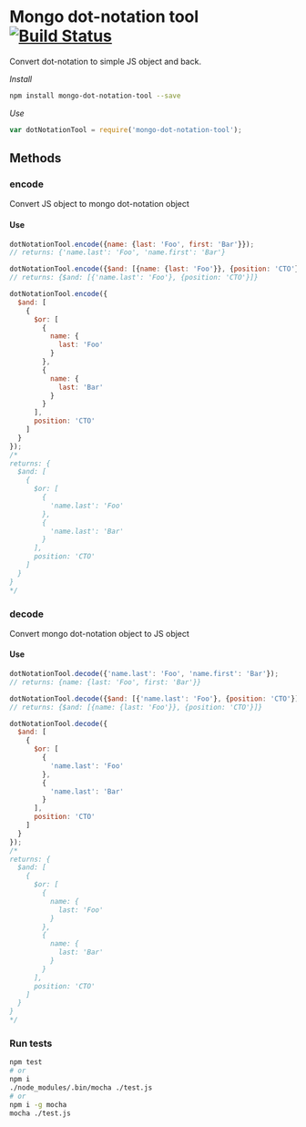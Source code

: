 # Mongo dot-notation tool [![Build Status](https://travis-ci.org/aggregion/mongo-dot-notation-tool.svg?branch=master)](https://travis-ci.org/aggregion/mongo-dot-notation-tool)
Convert dot-notation to simple JS object and back.

_Install_
```bash
npm install mongo-dot-notation-tool --save
```

_Use_
```javascript
var dotNotationTool = require('mongo-dot-notation-tool');
```

## Methods
### encode
Convert JS object to mongo dot-notation object
#### Use
```javascript
dotNotationTool.encode({name: {last: 'Foo', first: 'Bar'}});
// returns: {'name.last': 'Foo', 'name.first': 'Bar'}

dotNotationTool.encode({$and: [{name: {last: 'Foo'}}, {position: 'CTO'}]});
// returns: {$and: [{'name.last': 'Foo'}, {position: 'CTO'}]}

dotNotationTool.encode({
  $and: [
    {
      $or: [
        {
          name: {
            last: 'Foo'
          }
        },
        {
          name: {
            last: 'Bar'
          }
        }
      ],
      position: 'CTO'
    ]
  }
});
/*
returns: {
  $and: [
    {
      $or: [
        {
          'name.last': 'Foo'
        },
        {
          'name.last': 'Bar'
        }
      ],
      position: 'CTO'
    ]
  }
}
*/
```

### decode
Convert mongo dot-notation object to JS object
#### Use
```javascript
dotNotationTool.decode({'name.last': 'Foo', 'name.first': 'Bar'});
// returns: {name: {last: 'Foo', first: 'Bar'}}

dotNotationTool.decode({$and: [{'name.last': 'Foo'}, {position: 'CTO'}]});
// returns: {$and: [{name: {last: 'Foo'}}, {position: 'CTO'}]}

dotNotationTool.decode({
  $and: [
    {
      $or: [
        {
          'name.last': 'Foo'
        },
        {
          'name.last': 'Bar'
        }
      ],
      position: 'CTO'
    ]
  }
});
/*
returns: {
  $and: [
    {
      $or: [
        {
          name: {
            last: 'Foo'
          }
        },
        {
          name: {
            last: 'Bar'
          }
        }
      ],
      position: 'CTO'
    ]
  }
}
*/
```

### Run tests
```bash
npm test
# or
npm i
./node_modules/.bin/mocha ./test.js
# or
npm i -g mocha
mocha ./test.js
```
